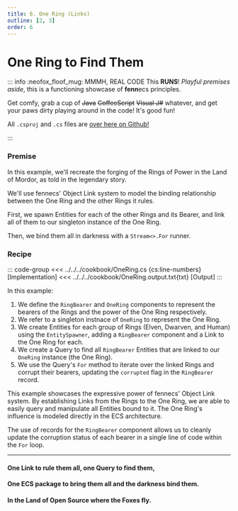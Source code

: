 ```yaml
---
title: 6. One Ring (Links)
outline: [2, 3]
order: 6
---
```


#  One Ring to Find Them

::: info :neofox_floof_mug: MMMH, REAL CODE
This **RUNS**! *Playful premises aside*, this is a functioning showcase of **fenn**ecs principles.

Get comfy, grab a cup of ~~Java~~ ~~CoffeeScript~~ ~~Visual J#~~ whatever, and get your paws dirty playing around in the code! It's good fun!

All `.csproj` and `.cs` files are [over here on Github!](https://github.com/outfox/fennecs/blob/main/cookbook) 

:::

### Premise
In this example, we'll recreate the forging of the Rings of Power in the Land of Mordor, as told in the legendary story. 

We'll use fennecs' Object Link system to model the binding relationship between the One Ring and the other Rings it rules.

First, we spawn Entities for each of the other Rings and its Bearer, and link all of them to our singleton instance of the One Ring.

Then, we bind them all in darkness with a `Stream<>.For` runner.

### Recipe
::: code-group
<<< ../../../cookbook/OneRing.cs {cs:line-numbers} [Implementation]
<<< ../../../cookbook/OneRing.output.txt{txt} [Output]
:::

In this example:

1. We define the `RingBearer` and `OneRing` components to represent the bearers of the Rings and the power of the One Ring respectively.
2. We refer to a singleton instnace of `OneRing` to represent the One Ring.
3. We create Entities for each group of Rings (Elven, Dwarven, and Human) using the `EntitySpawner`, adding a `RingBearer` component and a Link to the One Ring for each.
4. We create a Query to find all `RingBearer` Entities that are linked to our `OneRing` instance (the One Ring).
5. We use the Query's `For` method to iterate over the linked Rings and corrupt their bearers, updating the `corrupted` flag in the `RingBearer` record.

This example showcases the expressive power of fennecs' Object Link system. By establishing Links from the Rings to the One Ring, we are able to easily query and manipulate all Entities bound to it. The One Ring's influence is modeled directly in the ECS architecture.

The use of records for the `RingBearer` component allows us to cleanly update the corruption status of each bearer in a single line of code within the `For` loop.

----------

#### One Link to rule them all, one Query to find them, 
#### One ECS package to bring them all and the darkness bind them.  
#### In the Land of Open Source where the Foxes fly.
